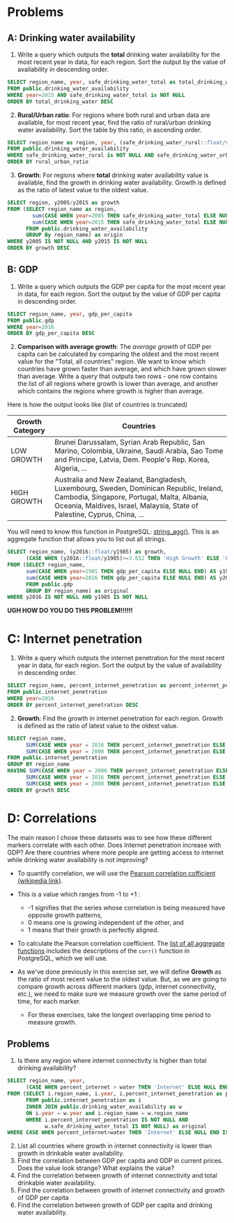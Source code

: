 # Problems

## A: Drinking water availability

1. Write a query which outputs the **total** drinking water availability for the most recent year in data, for each region. Sort the output by the value of availability in descending order.
```SQL
SELECT region_name, year, safe_drinking_water_total as total_drinking_water
FROM public.drinking_water_availability
WHERE year=2015 AND safe_drinking_water_total is NOT NULL
ORDER BY total_drinking_water DESC
```

2. **Rural/Urban ratio**: For regions where both rural and urban data are available, for most recent year, find the ratio of rural/urban drinking water availability. Sort the table by this ratio, in ascending order.
```SQL 
SELECT region_name as region, year, (safe_drinking_water_rural::float/safe_drinking_water_urban) as rural_urban_ratio
FROM public.drinking_water_availability
WHERE safe_drinking_water_rural is NOT NULL AND safe_drinking_water_urban is not NULL AND year=2015
ORDER BY rural_urban_ratio
```

3. **Growth**: For regions where **total** drinking water availability value is available, find the growth in drinking water availability. Growth is defined as the ratio of latest value to the oldest value.
```SQL
SELECT region, y2005/y2015 as growth
FROM (SELECT region_name as region, 
        sum(CASE WHEN year=2005 THEN safe_drinking_water_total ELSE NULL END) AS y2005,
        sum(CASE WHEN year=2015 THEN safe_drinking_water_total ELSE NULL END) AS y2015
      FROM public.drinking_water_availability
      GROUP By region_name) as origin
WHERE y2005 IS NOT NULL AND y2015 IS NOT NULL
ORDER BY growth DESC
```

## B: GDP

1. Write a query which outputs the GDP per capita for the most recent year in data, for each region. Sort the output by the value of GDP per capita in descending order.
```SQL
SELECT region_name, year, gdp_per_capita
FROM public.gdp
WHERE year=2016
ORDER BY gdp_per_capita DESC
```

2. **Comparison with average growth**: The _average growth_ of GDP per capita can be calculated by comparing the oldest and the most recent value for the "Total, all countries" region. We want to know which countries have grown faster than average, and which have grown slower than average. Write a query that outputs two rows - one row contains the list of all regions where growth is lower than average, and another which contains the regions where growth is higher than average.

Here is how the output looks like (list of countries is truncated)

| Growth Category | Countries
| --- | ---
 LOW GROWTH  | Brunei Darussalam, Syrian Arab Republic, San Marino, Colombia, Ukraine, Saudi Arabia, Sao Tome and Principe, Latvia, Dem. People's Rep. Korea, Algeria, ...
 HIGH GROWTH | Australia and New Zealand, Bangladesh, Luxembourg, Sweden, Dominican Republic, Ireland, Cambodia, Singapore, Portugal, Malta, Albania, Oceania, Maldives, Israel, Malaysia, State of Palestine, Cyprus, China, ...
 
You will need to know this function in PostgreSQL: [string_agg()](https://www.dbrnd.com/2016/09/postgresql-string_agg-to-concatenate-string-per-each-group-like-sql-server-stuff-string-aggregation-function/). This is an aggregate function that allows you to list out all strings.

```SQL
SELECT region_name, (y2016::float/y1985) as growth,
      (CASE WHEN (y2016::float/y1985)>=3.652 THEN 'High Growth' ELSE 'Low Growth' END) as comparision_growth
FROM (SELECT region_name, 
      sum(CASE WHEN year=1985 THEN gdp_per_capita ELSE NULL END) AS y1985,
      sum(CASE WHEN year=2016 THEN gdp_per_capita ELSE NULL END) AS y2016
      FROM public.gdp
      GROUP BY region_name) as original
WHERE y2016 IS NOT NULL AND y1985 IS NOT NULL
```
**UGH HOW DO YOU DO THIS PROBLEM!!!!!!**

# C: Internet penetration

1. Write a query which outputs the internet penetration for the most recent year in data, for each region. Sort the output by the value of availability in descending order.
```SQL
SELECT region_name, percent_internet_penetration as percent_internet_penetration_2016
FROM public.internet_penetration
WHERE year=2016
ORDER BY percent_internet_penetration DESC
```

2. **Growth**: Find the growth in internet penetration for each region. Growth is defined as the ratio of latest value to the oldest value.
```SQL
SELECT region_name, 
      SUM(CASE WHEN year = 2016 THEN percent_internet_penetration ELSE NULL END)/
      SUM(CASE WHEN year = 2000 THEN percent_internet_penetration ELSE NULL END)::float as growth
FROM public.internet_penetration
GROUP BY region_name
HAVING SUM(CASE WHEN year = 2000 THEN percent_internet_penetration ELSE NULL END) != 0 AND
      SUM(CASE WHEN year = 2016 THEN percent_internet_penetration ELSE NULL END)/
      SUM(CASE WHEN year = 2000 THEN percent_internet_penetration ELSE NULL END)::float IS NOT NULL
ORDER BY growth DESC
```

# D: Correlations

The main reason I chose these datasets was to see how these different markers correlate with each other. Does Internet penetration increase with GDP? Are there countries where more people are getting access to internet while drinking water availability is not improving?

- To quantify correlation, we will use the [Pearson correlation cofficient (wikipedia link)](https://en.wikipedia.org/wiki/Pearson_correlation_coefficient). 
- This is a value which ranges from -1 to +1 : 
   - -1 signifies that the series whose correlation is being measured have opposite growth patterns, 
   - 0 means one is growing independent of the other, and 
   - 1 means that their growth is perfectly aligned.

- To calculate the Pearson correlation coefficient. The [list of all aggregate functions](https://www.postgresql.org/docs/10/functions-aggregate.html) includes the descriptions of the `corr()` function in PostgreSQL, which we will use.

- As we've done previously in this exercise set, we will define **Growth** as the ratio of most recent value to the oldest value. But, as we are going to compare growth across different markers (gdp, internet connectivity, etc.), we need to make sure we measure growth over the same period of time, for each marker.
  - For these exercises, take the longest overlapping time period to measure growth.


## Problems

1. Is there any region where internet connectivity is higher than total drinking availability?
```SQL
SELECT region_name, year, 
      (CASE WHEN percent_internet > water THEN 'Internet' ELSE NULL END) as winner
FROM (SELECT i.region_name, i.year, i.percent_internet_penetration as percent_internet, w.safe_drinking_water_total as water
      FROM public.internet_penetration as i
      INNER JOIN public.drinking_water_availability as w
      ON i.year = w.year and i.region_name = w.region_name
      WHERE i.percent_internet_penetration IS NOT NULL AND
            w.safe_drinking_water_total IS NOT NULL) as original
WHERE CASE WHEN percent_internet>water THEN 'Internet' ELSE NULL END IS NOT NULL
```
2. List all countries where growth in internet connectivity is lower than growth in drinkable water availability. 
3. Find the correlation between GDP per capita and GDP in current prices. Does the value look strange? What explains the value?
4. Find the correlation between growth of internet connectivity and total drinkable water availability.
5. Find the correlation between growth of internet connectivity and growth of GDP per capita
6. Find the correlation between growth of GDP per capita and drinking water availability.
